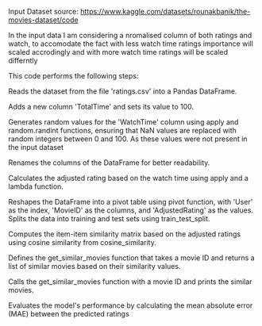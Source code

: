 Input Dataset source:
https://www.kaggle.com/datasets/rounakbanik/the-movies-dataset/code

In the input data I am considering a nromalised column of both ratings and watch, to accomodate the fact with less watch time ratings importance will scaled accrodingly and with more watch time ratings will be scaled differntly 

This code performs the following steps:

Reads the dataset from the file 'ratings.csv' into a Pandas DataFrame.

Adds a new column 'TotalTime' and sets its value to 100.

Generates random values for the 'WatchTime' column using apply and random.randint functions, ensuring that NaN values are replaced with random integers between 0 and 100. As these values were not present in the input dataset

Renames the columns of the DataFrame for better readability.

Calculates the adjusted rating based on the watch time using apply and a lambda function.

Reshapes the DataFrame into a pivot table using pivot function, with 'User' as the index, 'MovieID' as the columns, and 'AdjustedRating' as the values.
Splits the data into training and test sets using train_test_split.

Computes the item-item similarity matrix based on the adjusted ratings using cosine similarity from cosine_similarity.

Defines the get_similar_movies function that takes a movie ID and returns a list of similar movies based on their similarity values.

Calls the get_similar_movies function with a movie ID and prints the similar movies.

Evaluates the model's performance by calculating the mean absolute error (MAE) between the predicted ratings




